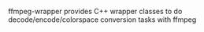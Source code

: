 ffmpeg-wrapper provides C++ wrapper classes to do decode/encode/colorspace conversion tasks with ffmpeg